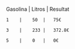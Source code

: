 Gasolina | Litros | Resultat

    1    |    50  |   75€
    
    3    |    233 |   372.8€
    
    5    |    0   |   0€
